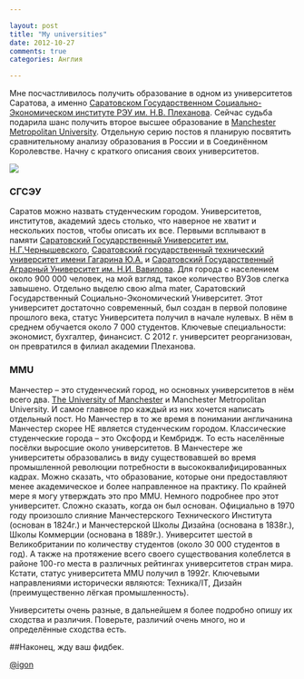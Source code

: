 ```yaml
---

layout: post
title: "My universities"
date: 2012-10-27 
comments: true
categories: Англия

---
```


Мне посчастливилось получить образование в одном из университетов Саратова, а именно [Саратовском Государственном Социально-Экономическом институте РЭУ им. Н.В. Плеханова](http://www.seun.ru "http://www.seun.ru"). Сейчас судьба подарила шанс получить второе высшее образование в [Manchester Metropolitan University](http://www2.mmu.ac.uk "http://www2.mmu.ac.uk"). Отдельную серию постов я планирую посвятить сравнительному анализу образования в России и в Соединённом Королевстве. Начну с краткого описания своих университетов.

<!-- more -->

![](http://src.sencha.io/https://dl.dropbox.com/u/5371087/ss-mmu.png)

### СГСЭУ

Саратов можно назвать студенческим городом. Университетов, институтов, академий здесь столько, что наверное не хватит и нескольких постов, чтобы описать их все. Первыми всплывают в памяти [Саратовский Государственный Университет им. Н.Г.Чернышевского](http://www.sgu.ru "http://www.sgu.ru"), [Саратовский государственный технический университет имени Гагарина Ю.А.](http://www.sstu.ru "http://www.sstu.ru") и [Саратовский Государственный Аграрный Университет им. Н.И. Вавилова](http://www.sgau.ru "http://www.sgau.ru"). Для города с населением около 900 000 человек, на мой взгляд, такое количество ВУЗов слегка завышено. 
Отдельно выделю свою alma mater, Саратовский Государственный Социально-Экономический Университет. Этот университет достаточно современный, был создан в первой половине прошлого века, статус Университета получил в начале нулевых. В нём в среднем обучается около 7 000 студентов. Ключевые специальности: экономист, бухгалтер, финансист. С 2012 г. университет реорганизован, он превратился в филиал академии Плеханова.

### MMU

Манчестер – это студенческий город, но основных университетов в нём всего два. [The University of Manchester](http://www.manchester.ac.uk "http://www.manchester.ac.uk") и Manchester Metropolitan University. И самое главное про каждый из них хочется написать отдельный пост. Но Манчестер в то же время в понимании англичанина Манчестер скорее НЕ является студенческим городом. Классические студенческие города – это Оксфорд и Кембридж. То есть населённые посёлки выросшие около университетов. В Манчестере же университеты образовались в виду существовавшей во время промышленной революции потребности в высококвалифицированных кадрах. Можно сказать, что образование, которые они предоставляют менее академическое и более направленное на практику. По крайней мере я могу утверждать это про MMU.
Немного подробнее про этот университет. Сложно сказать, когда он был основан. Официально в 1970 году произошло слияние Манчестерского Технического Института (основан в 1824г.) и Манчестерской Школы Дизайна (основана в 1838г.), Школы Коммерции (основана в 1889г.). Университет шестой в Великобритании по количеству студентов (около 30 000 студентов в год). А также на протяжение всего своего существования колеблется в районе 100-го места в различных рейтингах университетов стран мира. Кстати, статус университета MMU получил в 1992г. Ключевыми направлениями исторически являются: Техника/IT, Дизайн (преимущественно лёгкая промышленность).

Университеты очень разные, в дальнейшем я более подробно опишу их сходства и различия. Поверьте, различий очень много, но и определённые сходства есть. 

##Наконец, жду ваш фидбек.

[@igon](https://twitter.com/igon "https://twitter.com/igon")
